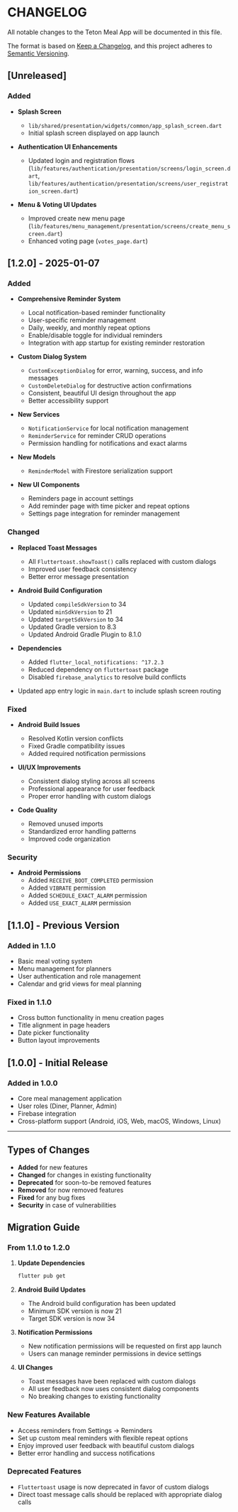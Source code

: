 # CHANGELOG

All notable changes to the Teton Meal App will be documented in this file.

The format is based on [Keep a Changelog](https://keepachangelog.com/en/1.0.0/),
and this project adheres to [Semantic Versioning](https://semver.org/spec/v2.0.0.html).

## [Unreleased]

### Added

- **Splash Screen**
  - `lib/shared/presentation/widgets/common/app_splash_screen.dart`
  - Initial splash screen displayed on app launch

- **Authentication UI Enhancements**
  - Updated login and registration flows (`lib/features/authentication/presentation/screens/login_screen.dart`, `lib/features/authentication/presentation/screens/user_registration_screen.dart`)

- **Menu & Voting UI Updates**
  - Improved create new menu page (`lib/features/menu_management/presentation/screens/create_menu_screen.dart`)
  - Enhanced voting page (`votes_page.dart`)

## [1.2.0] - 2025-01-07

### Added

- **Comprehensive Reminder System**
  - Local notification-based reminder functionality
  - User-specific reminder management
  - Daily, weekly, and monthly repeat options
  - Enable/disable toggle for individual reminders
  - Integration with app startup for existing reminder restoration

- **Custom Dialog System**
  - `CustomExceptionDialog` for error, warning, success, and info messages
  - `CustomDeleteDialog` for destructive action confirmations
  - Consistent, beautiful UI design throughout the app
  - Better accessibility support

- **New Services**
  - `NotificationService` for local notification management
  - `ReminderService` for reminder CRUD operations
  - Permission handling for notifications and exact alarms

- **New Models**
  - `ReminderModel` with Firestore serialization support

- **New UI Components**
  - Reminders page in account settings
  - Add reminder page with time picker and repeat options
  - Settings page integration for reminder management

### Changed

- **Replaced Toast Messages**
  - All `Fluttertoast.showToast()` calls replaced with custom dialogs
  - Improved user feedback consistency
  - Better error message presentation

- **Android Build Configuration**
  - Updated `compileSdkVersion` to 34
  - Updated `minSdkVersion` to 21
  - Updated `targetSdkVersion` to 34
  - Updated Gradle version to 8.3
  - Updated Android Gradle Plugin to 8.1.0

- **Dependencies**
  - Added `flutter_local_notifications: ^17.2.3`
  - Reduced dependency on `fluttertoast` package
  - Disabled `firebase_analytics` to resolve build conflicts

- Updated app entry logic in `main.dart` to include splash screen routing

### Fixed

- **Android Build Issues**
  - Resolved Kotlin version conflicts
  - Fixed Gradle compatibility issues
  - Added required notification permissions

- **UI/UX Improvements**
  - Consistent dialog styling across all screens
  - Professional appearance for user feedback
  - Proper error handling with custom dialogs

- **Code Quality**
  - Removed unused imports
  - Standardized error handling patterns
  - Improved code organization

### Security

- **Android Permissions**
  - Added `RECEIVE_BOOT_COMPLETED` permission
  - Added `VIBRATE` permission
  - Added `SCHEDULE_EXACT_ALARM` permission
  - Added `USE_EXACT_ALARM` permission

## [1.1.0] - Previous Version

### Added in 1.1.0

- Basic meal voting system
- Menu management for planners
- User authentication and role management
- Calendar and grid views for meal planning

### Fixed in 1.1.0

- Cross button functionality in menu creation pages
- Title alignment in page headers
- Date picker functionality
- Button layout improvements

## [1.0.0] - Initial Release

### Added in 1.0.0

- Core meal management application
- User roles (Diner, Planner, Admin)
- Firebase integration
- Cross-platform support (Android, iOS, Web, macOS, Windows, Linux)

---

## Types of Changes

- **Added** for new features
- **Changed** for changes in existing functionality  
- **Deprecated** for soon-to-be removed features
- **Removed** for now removed features
- **Fixed** for any bug fixes
- **Security** in case of vulnerabilities

## Migration Guide

### From 1.1.0 to 1.2.0

1. **Update Dependencies**

   ```bash
   flutter pub get
   ```

2. **Android Build Updates**
   - The Android build configuration has been updated
   - Minimum SDK version is now 21
   - Target SDK version is now 34

3. **Notification Permissions**
   - New notification permissions will be requested on first app launch
   - Users can manage reminder permissions in device settings

4. **UI Changes**
   - Toast messages have been replaced with custom dialogs
   - All user feedback now uses consistent dialog components
   - No breaking changes to existing functionality

### New Features Available

- Access reminders from Settings → Reminders
- Set up custom meal reminders with flexible repeat options
- Enjoy improved user feedback with beautiful custom dialogs
- Better error handling and success notifications

### Deprecated Features

- `Fluttertoast` usage is now deprecated in favor of custom dialogs
- Direct toast message calls should be replaced with appropriate dialog calls
